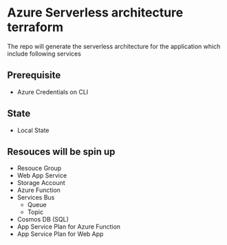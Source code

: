 # Azure Serverless architecture terraform

The repo will generate the serverless architecture for the application which include following services

## Prerequisite

- Azure Credentials on CLI

## State

- Local State

## Resouces will be spin up 

- Resouce Group
- Web App Service
- Storage Account
- Azure Function
- Services Bus
    - Queue
    - Topic
- Cosmos DB (SQL)
- App Service Plan for Azure Function
- App Service Plan for Web App

